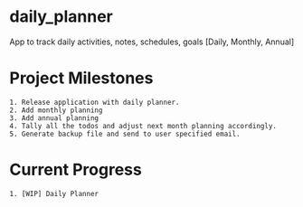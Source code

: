 # daily_planner

App to track daily activities, notes, schedules, goals [Daily, Monthly, Annual]

# Project Milestones

    1. Release application with daily planner.
    2. Add monthly planning
    3. Add annual planning
    4. Tally all the todos and adjust next month planning accordingly.
    5. Generate backup file and send to user specified email.

# Current Progress

    1. [WIP] Daily Planner
